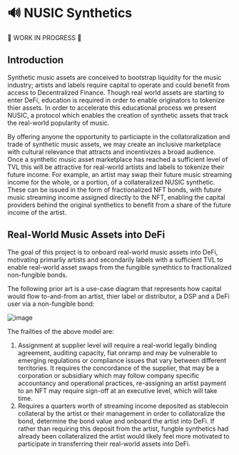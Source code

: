 # 🔊 NUSIC Synthetics

👷 WORK IN PROGRESS 👷

## Introduction

Synthetic music assets are conceived to bootstrap liquidity for the music industry; artists and labels require capital to operate and could benefit from access to Decentralized Finance. Though real world assets are starting to enter DeFi, education is required in order to enable originators to tokenize thier assets. In order to accelerate this educational process we present NUSIC, a protocol which enables the creation of synthetic assets that track the real-world popularity of music.

By offering anyone the opportunity to particiapte in the collatoralization and trade of synthetic music assets, we may create an inclusive marketplace with cultural relevance that attracts and incentivizes a broad audience. Once a synthetic music asset marketplace has reached a sufficient level of TVL this will be attractive for real-world artists and labels to tokenize their future income. For example, an artist may swap their future music streaming income for the whole, or a portion, of a collateralized NUSIC synthetic. These can be issued in the form of fractionalized NFT bonds, with future music streaming income assigned directly to the NFT, enabling the capital providers behind the original synthetics to benefit from a share of the future income of the artist.

## Real-World Music Assets into DeFi

The goal of this project is to onboard real-world music assets into DeFi, motivating primarliy artists and secondarily labels with a sufficient TVL to enable real-world asset swaps from the fungible synethtics to fractionalized non-fungible bonds.

The following prior art is a use-case diagram that represents how capital would flow to-and-from an artist, thier label or distributor, a DSP and a DeFi user via a non-fungible bond:

![image](https://user-images.githubusercontent.com/75082835/130720928-890695d9-1058-4d23-bdd5-bf572a4f2290.png)

The frailties of the above model are:

1. Assignment at supplier level will require a real-world legally binding agreement, auditing capacity, fiat onramp and may be vulnerable to emerging regulations or compliance issues that vary between different territories. It requires the concordance of the supplier, that may be a corporation or subsidiary which may follow company specific accountancy and operational practices, re-assigning an artist payment to an NFT may require sign-off at an executive level, which will take time.
2. Requires a quarters worth of streaming income deposited as stablecoin collateral by the artist or their management in order to collatoralize the bond, determine the bond value and onboard the artist into DeFi. If rather than requiring this deposit from the artist, fungble synthetics had already been collateralized the artist would likely feel more motivated to participate in transferring their real-world assets into DeFi.
